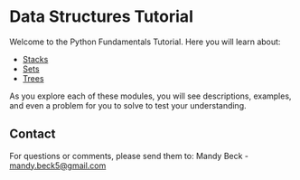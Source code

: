 # Data Structures Tutorial
Welcome to the Python Fundamentals Tutorial.
Here you will learn about:

* [Stacks](https://github.com/Manders0689/Final-Project/blob/main/Stacks.md)
* [Sets](https://github.com/Manders0689/Final-Project/blob/main/Sets.md)
* [Trees](https://github.com/Manders0689/Final-Project/blob/main/Trees.md)

As you explore each of these modules, you will see descriptions, examples, and even a problem for you to solve to test your understanding.


## Contact
For questions or comments, please send them to:
Mandy Beck - 
mandy.beck5@gmail.com
